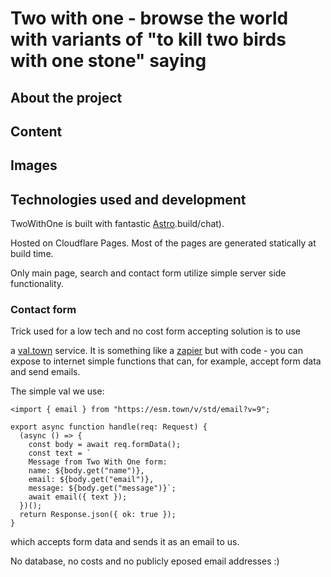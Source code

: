 # Two with one - browse the world with variants of "to kill two birds with one stone" saying

## About the project

## Content

## Images

## Technologies used and development

TwoWithOne is built with fantastic [Astro](https://astro.build).build/chat).

Hosted on Cloudflare Pages. Most of the pages are generated statically at build time.

Only main page, search and contact form utilize simple server side functionality.

### Contact form

Trick used for a low tech and no cost form accepting solution is to use

a [val.town](https://val.town) service. It is something like a [zapier](https://zapier.com)
but with code - you can expose to internet simple functions that can, for example, accept form
data and send emails.

The simple val we use:

```
<import { email } from "https://esm.town/v/std/email?v=9";

export async function handle(req: Request) {
  (async () => {
    const body = await req.formData();
    const text = `
    Message from Two With One form:
    name: ${body.get("name")},
    email: ${body.get("email")},
    message: ${body.get("message")}`;
    await email({ text });
  })();
  return Response.json({ ok: true });
}
```

which accepts form data and sends it as an email to us.

No database, no costs and no publicly eposed email addresses :)
